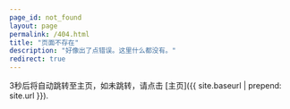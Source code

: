 ```yaml
---
page_id: not_found
layout: page
permalink: /404.html
title: "页面不存在"
description: "好像出了点错误。这里什么都没有。"
redirect: true
---
```

3秒后将自动跳转至主页，如未跳转，请点击 [主页]({{ site.baseurl | prepend: site.url }}).

